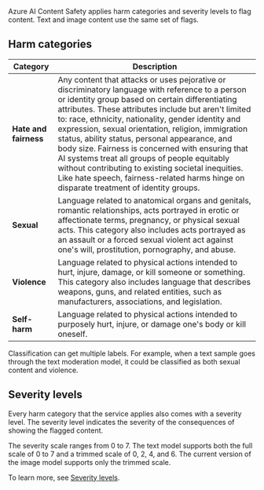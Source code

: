 Azure AI Content Safety applies harm categories and severity levels to flag content. Text and image content use the same set of flags.

## Harm categories

| **Category** | **Description** |
|---|---|
| **Hate and fairness** | Any content that attacks or uses pejorative or discriminatory language with reference to a person or identity group based on certain differentiating attributes. These attributes include but aren't limited to: race, ethnicity, nationality, gender identity and expression, sexual orientation, religion, immigration status, ability status, personal appearance, and body size. Fairness is concerned with ensuring that AI systems treat all groups of people equitably without contributing to existing societal inequities. Like hate speech, fairness-related harms hinge on disparate treatment of identity groups. |
| **Sexual** | Language related to anatomical organs and genitals, romantic relationships, acts portrayed in erotic or affectionate terms, pregnancy, or physical sexual acts. This category also includes acts portrayed as an assault or a forced sexual violent act against one's will, prostitution, pornography, and abuse. |
| **Violence** | Language related to physical actions intended to hurt, injure, damage, or kill someone or something. This category also includes language that describes weapons, guns, and related entities, such as manufacturers, associations, and legislation. |
| **Self-harm** | Language related to physical actions intended to purposely hurt, injure, or damage one's body or kill oneself. |

Classification can get multiple labels. For example, when a text sample goes through the text moderation model, it could be classified as both sexual content and violence.

## Severity levels

Every harm category that the service applies also comes with a severity level. The severity level indicates the severity of the consequences of showing the flagged content.

The severity scale ranges from 0 to 7. The text model supports both the full scale of 0 to 7 and a trimmed scale of 0, 2, 4, and 6. The current version of the image model supports only the trimmed scale.

To learn more, see [Severity levels](aka.ms/severity-levels).
